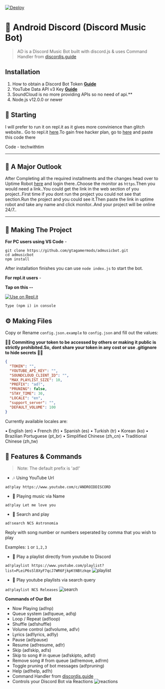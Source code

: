 [![Deploy](https://www.herokucdn.com/deploy/button.svg)](https://heroku.com/deploy?template=https://github.com/eritislami/evobot)

# 🤖 Android Discord (Discord Music Bot)
> AD is a Discord Music Bot built with discord.js & uses Command Handler from [discordjs.guide](https://discordjs.guide)

## Installation

1. How to obtain a Discord Bot Token **[Guide](https://discordjs.guide/preparations/setting-up-a-bot-application.html#creating-your-bot)**
2. YouTube Data API v3 Key **[Guide](https://developers.google.com/youtube/v3/getting-started)**  
3. SoundCloud is no more providing APIs so no need of api.**
4. Node.js v12.0.0 or newer

## 🏁 Starting

I will prefer to run it on repl.it as it gives more convinience than glitch website.. Go to repl.it [here](https://repl.it/).To gain free hacker plan, go to [here](https://repl.it/claim) and paste this code there

Code - techwithtim

----

## 🧐 A Major Outlook

After Completing all the required installments and the changes head over to Uptime Robot [here](https://uptimerobot.com/) and login there..Choose the monitor as `https`.Then you would need a link..You could get the link in the web section of you project..First time if you dont run the project you could not see that section.Run the project and you could see it.Then paste the link in uptime robot and take any name and click monitor..And your project will be online 24/7..

---

## 🔎 Making The Project

**For PC users using VS Code** -

```
git clone https://github.com/gtagamermods/admusicbot.git
cd admusicbot
npm install
```

After installation finishes you can use `node index.js` to start the bot.

**For repl.it users** -

**Tap on this --**

[![Use on Repl.it](https://repl.it/badge/github/ZeroDiscord/EconomyBot)](https://repl.it/github/gtagamermods/admusicbot)

```
Type (npm i) in console
```

## ⚙️ Making Files

Copy or Rename `config.json.example` to `config.json` and fill out the values:

🚨🚨 **Commiting your token to be accessed by others or making it public is strictly prohibited.So, dont share your token in any cost or use .gitignore to hide secrets** 🚨🚨

```json
{
  "TOKEN": "",
  "YOUTUBE_API_KEY": "",
  "SOUNDCLOUD_CLIENT_ID": "",
  "MAX_PLAYLIST_SIZE": 10,
  "PREFIX": "ad!",
  "PRUNING": false,
  "STAY_TIME": 30,
  "LOCALE": "en",
  "support_server": "",
  "DEFAULT_VOLUME": 100
}
```

Currently available locales are:

• English (en)
• French (fr)
• Spanish (es)
• Turkish (tr)
• Korean (ko)
• Brazilian Portuguese (pt_br)
• Simplified Chinese (zh_cn)
• Traditional Chinese (zh_tw)

## 📝 Features & Commands

> Note: The default prefix is 'ad!'

* 🎶 Using YouTube Url

`ad!play https://www.youtube.com/c/ANDROIDDISCORD`

* 🔎 Playing music via Name

`ad!play Let me love you`

* 🔎 Search and play

`ad!search NCS Astronomia`

Reply with song number or numbers seperated by comma that you wish to play

Examples: `1` or `1,2,3`

* 📃 Play a playlist directly from youtube to Discord

`ad!playlist https://www.youtube.com/playlist?list=PLeiP6sSl8XyF7qcJ7WR6FjkpKtNBtzkqe`
![playlist](https://media.discordapp.net/attachments/806012341355151400/806012798236229633/playlistplay.png)

* 🔎 Play youtube playlists via search query

`ad!playlist NCS Releases`
![search](https://media.discordapp.net/attachments/806012341355151400/806013517873676288/playlist.png)

**Commands of Our Bot**

* Now Playing (ad!np)
* Queue system (ad!queue, ad!q)
* Loop / Repeat (ad!loop)
* Shuffle (ad!shuffle)
* Volume control (ad!volume, ad!v)
* Lyrics (ad!lyrics, ad!ly)
* Pause (ad!pause)
* Resume (ad!resume, ad!r)
* Skip (ad!skip, ad!s)
* Skip to song # in queue (ad!skipto, ad!st)
* Remove song # from queue (ad!remove, ad!rm)
* Toggle pruning of bot messages (ad!pruning)
* Help (ad!help, ad!h)
* Command Handler from [discordjs.guide](https://discordjs.guide/)
* Controls your Discord Bot via Reactions
![reactions](https://media.discordapp.net/attachments/806012341355151400/806013954085617684/play.png)

